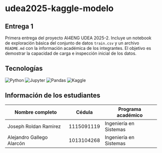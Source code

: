 # udea2025-kaggle-modelo

## Entrega 1
Primera entrega del proyecto AI4ENG UDEA 2025-2. Incluye un notebook de exploración básica del conjunto de datos `train.csv` y un archivo `README.md` con la información académica de los integrantes. El objetivo es demostrar la capacidad de carga e inspección inicial de los datos.

## Tecnologías
![Python](https://img.shields.io/badge/Python-3.10-blue?logo=python&logoColor=white)
![Jupyter](https://img.shields.io/badge/Jupyter-Notebook-orange?logo=jupyter&logoColor=white)
![Pandas](https://img.shields.io/badge/Pandas-DataFrame-lightgrey?logo=pandas&logoColor=black)
![Kaggle](https://img.shields.io/badge/Kaggle-Submission-blue?logo=kaggle&logoColor=white)

## Información de los estudiantes
| Nombre completo              | Cédula      | Programa académico       |
|-----------------------------|-------------|---------------------------|
| Joseph Roldan Ramirez       | 1115091119  | Ingeniería en Sistemas    |
| Alejandro Gallego Alarcón   | 1013104268  | Ingeniería en Sistemas    |
